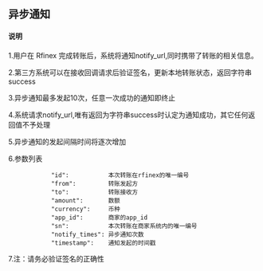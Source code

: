 ## 异步通知
#### 说明
1.用户在 Rfinex 完成转账后，系统将通知notify_url,同时携带了转账的相关信息。

2.第三方系统可以在接收回调请求后验证签名，更新本地转账状态，返回字符串 success

3.异步通知最多发起10次，任意一次成功的通知即终止

4.系统请求notify_url,唯有返回为字符串success时认定为通知成功，其它任何返回值不予处理

5.异步通知的发起间隔时间将逐次增加

6.参数列表
```
			"id":           本次转账在rfinex的唯一编号
			"from":         转账发起方
			"to":           转账接收方
			"amount":       数额
			"currency":     币种
			"app_id":       商家的app_id
			"sn":           本次转账在商家系统内的唯一编号
			"notify_times": 异步通知次数
			"timestamp":    通知发起的时间戳
```

7.注：请务必验证签名的正确性